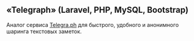 ## «Telegraph» (Laravel, PHP, MySQL, Bootstrap) 

Аналог сервиса <a href="https://telegra.ph/">Telegra.ph</a> для быстрого, удобного и анонимного шаринга текстовых заметок.

